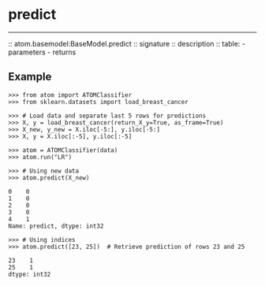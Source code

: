 # predict
---------

:: atom.basemodel:BaseModel.predict
    :: signature
    :: description
    :: table:
        - parameters
        - returns


## Example

```pycon
>>> from atom import ATOMClassifier
>>> from sklearn.datasets import load_breast_cancer

>>> # Load data and separate last 5 rows for predictions
>>> X, y = load_breast_cancer(return_X_y=True, as_frame=True)
>>> X_new, y_new = X.iloc[-5:], y.iloc[-5:]
>>> X, y = X.iloc[:-5], y.iloc[:-5]

>>> atom = ATOMClassifier(data)
>>> atom.run("LR")

>>> # Using new data
>>> atom.predict(X_new)

0    0
1    0
2    0
3    0
4    1
Name: predict, dtype: int32

>>> # Using indices
>>> atom.predict([23, 25])  # Retrieve prediction of rows 23 and 25

23    1
25    1
dtype: int32

```

